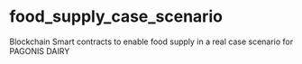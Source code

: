 # food_supply_case_scenario
Blockchain Smart contracts to enable food supply in a real case scenario for PAGONIS DAIRY
